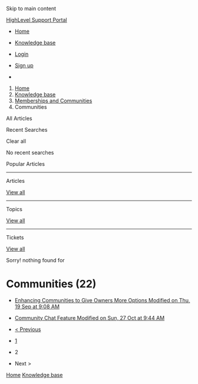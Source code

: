 Skip to main content

[ HighLevel Support Portal ](https://help.gohighlevel.com)

  * [ Home ](/support/home)
  * [ Knowledge base ](/support/solutions)

  * [Login](/support/login)
  * [Sign up](/support/signup)
  * 

  1. [Home](/support/home)
  2. [Knowledge base](/support/solutions)
  3. [Memberships and Communities](/support/solutions/155000000006)
  4. Communities

All  Articles 

Recent Searches

Clear all

No recent searches

Popular Articles

* * *

Articles

[View all](/support/search/solutions)

* * *

Topics

[View all](/support/search/topics)

* * *

Tickets

[View all](/support/search/tickets)

Sorry! nothing found for   

# Communities (22)

  * [ Enhancing Communities to Give Owners More Options Modified on Thu, 19 Sep at 9:08 AM  ](/support/solutions/articles/155000003544-enhancing-communities-to-give-owners-more-options)
  * [ Community Chat Feature Modified on Sun, 27 Oct at 9:44 AM  ](/support/solutions/articles/155000003849-community-chat-feature)

  * [< Previous](/support/solutions/folders/155000000024/page/1)
  * [1](/support/solutions/folders/155000000024/page/1)
  * 2
  * Next >

[Home](/support/home) [Knowledge base](/support/solutions)
